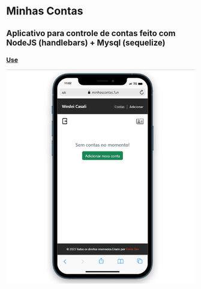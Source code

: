 # Minhas Contas
## Aplicativo para controle de contas feito com NodeJS (handlebars) + Mysql (sequelize)

### [Use](https://minhascontas.fun)
![Gif](https://github.com/CasaliWe/app-minhas-contas/blob/main/contas.gif)
